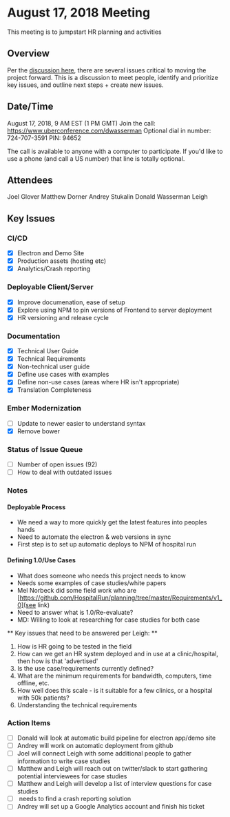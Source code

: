 # August 17, 2018 Meeting
This meeting is to jumpstart HR planning and activities

## Overview
Per the [discussion here](https://github.com/orgs/HospitalRun/teams/core-maintainers), there are several issues critical to moving the project forward. This is a discussion to meet people, identify and prioritize key issues, and outline next steps + create new issues.

## Date/Time
August 17, 2018, 9 AM EST (1 PM GMT)
Join the call: https://www.uberconference.com/dwasserman
Optional dial in number: 724-707-3591
PIN: 94652

The call is available to anyone with a computer to participate. If you'd like to use a phone (and call a US number) that line is totally optional.

## Attendees
Joel Glover
Matthew Dorner
Andrey Stukalin
Donald Wasserman
Leigh

## Key Issues

### CI/CD
-[x] Electron and Demo Site
-[x] Production assets (hosting etc)
-[x] Analytics/Crash reporting

### Deployable Client/Server
-[x] Improve documenation, ease of setup
-[x] Explore using NPM to pin versions of Frontend to server deployment
-[x] HR versioning and release cycle

### Documentation
-[x] Technical User Guide
-[x] Technical Requirements
-[x] Non-technical user guide
-[x] Define use cases with examples
-[x] Define non-use cases (areas where HR isn't appropriate)
-[x] Translation Completeness

### Ember Modernization
- [ ] Update to newer easier to understand syntax
- [x] Remove bower

### Status of Issue Queue
- [ ] Number of open issues (92)
- [ ] How to deal with outdated issues

### Notes

#### Deployable Process
* We need a way to more quickly get the latest features into peoples hands
* Need to automate the electron & web versions in sync
* First step is to set up automatic deploys to NPM of hospital run

#### Defining 1.0/Use Cases
* What does someone who needs this project needs to know
* Needs some examples of case studies/white papers
* Mel Norbeck did some field work who are [https://github.com/HospitalRun/planning/tree/master/Requirements/v1_0](see link)
* Need to answer what is 1.0/Re-evaluate?
* MD: Willing to look at researching for case studies for both case  

** Key issues that need to be answered per Leigh: **
1. How is HR going to be tested in the field
2. How can we get an HR system deployed and in use at a clinic/hospital, then how is that 'advertised'
3. Is the use case/requirements currently defined?
4. What are the minimum requirements for bandwidth, computers, time offline, etc.
5. How well does this scale - is it suitable for a few clinics, or a hospital with 50k patients?
6. Understanding the technical requirements


### Action Items
- [ ] Donald will look at automatic build pipeline for electron app/demo site
- [ ] Andrey will work on automatic deployment from github
- [ ] Joel will connect Leigh with some additional people to gather information to write case studies
- [ ] Matthew and Leigh will reach out on twitter/slack to start gathering potential interviewees for case studies
- [ ] Matthew and Leigh will develop a list of interview questions for case studies
- [ ] <someone> needs to find a crash reporting solution
- [ ] Andrey will set up a Google Analytics account and finish his ticket
